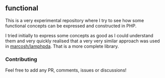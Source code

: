 ## functional

This is a very experimental repository where I try to see how some functional
concepts can be expressed and constructed in PHP.

I tried initially to express some concepts as good as I could understand them
and very quickly realised that a very very similar approach was used in
[marcosh/lamphpda](https://github.com/marcosh/lamphpda). That is a more complete
library.

### Contributing

Feel free to add any PR, comments, issues or discussions!
